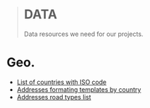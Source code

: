 > # DATA
> Data resources we need for our projects.


# Geo.

- [List of countries with ISO code](https://github.com/OSW3/data/tree/geo/countries) 
- [Addresses formating templates by country](https://github.com/OSW3/data/tree/geo/addresses-format)
- [Addresses road types list](https://github.com/OSW3/data/tree/geo/addresses-road-types)